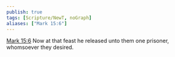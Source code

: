 ```yaml
---
publish: true
tags: [Scripture/NewT, noGraph]
aliases: ["Mark 15:6"]
---
```

[Mark 15:6](https://churchofjesuschrist.org/study/scriptures/nt/mark/15?lang=eng&id=p6#p6) Now at that feast he released unto them one prisoner, whomsoever they desired.
